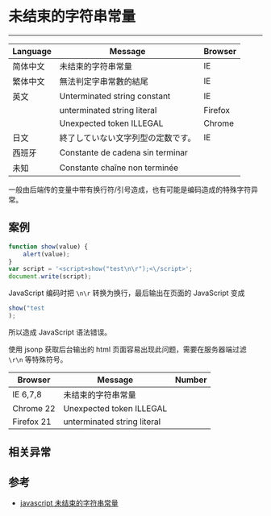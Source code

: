 
# 未结束的字符串常量

----

| Language | Message                            | Browser |
|----------|------------------------------------|---------|
| 简体中文 | 未结束的字符串常量                 | IE      |
| 繁体中文 | 無法判定字串常數的結尾             | IE      |
| 英文     | Unterminated string constant       | IE      |
|          | unterminated string literal        | Firefox |
|          | Unexpected token ILLEGAL           | Chrome  |
| 日文     | 終了していない文字列型の定数です。 | IE      |
| 西班牙   | Constante de cadena sin terminar   |         |
| 未知     | Constante chaîne non terminée     |         |

一般由后端传的变量中带有换行符/引号造成，也有可能是编码造成的特殊字符异常。

## 案例

```javascript
function show(value) {
    alert(value);
}
var script = '<script>show("test\n\r");<\/script>';
document.write(script);
```

JavaScript 编码时把 `\n\r` 转换为换行，最后输出在页面的 JavaScript 变成

```js
show("test
);
```

所以造成 JavaScript 语法错误。

使用 jsonp 获取后台输出的 html 页面容易出现此问题，需要在服务器端过滤 `\r\n` 等特殊符号。

| Browser    | Message                     | Number |
|------------|-----------------------------|--------|
| IE 6,7,8   | 未结束的字符串常量          |        |
| Chrome 22  | Unexpected token ILLEGAL    |        |
| Firefox 21 | unterminated string literal |        |

## 相关异常


## 参考

* [javascript 未结束的字符串常量](http://www.emool.cn/archives/y2008/140.html)
